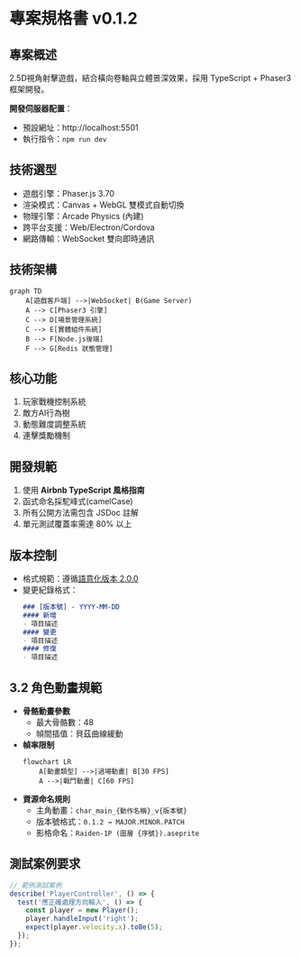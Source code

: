 # 專案規格書 v0.1.2

## 專案概述
2.5D視角射擊遊戲，結合橫向卷軸與立體景深效果，採用 TypeScript + Phaser3 框架開發。

**開發伺服器配置**：
- 預設網址：http://localhost:5501
- 執行指令：`npm run dev`

## 技術選型
- 遊戲引擎：Phaser.js 3.70
- 渲染模式：Canvas + WebGL 雙模式自動切換
- 物理引擎：Arcade Physics (內建)
- 跨平台支援：Web/Electron/Cordova
- 網路傳輸：WebSocket 雙向即時通訊

## 技術架構
```mermaid
graph TD
    A[遊戲客戶端] -->|WebSocket| B(Game Server)
    A --> C[Phaser3 引擎]
    C --> D[場景管理系統]
    C --> E[實體組件系統]
    B --> F[Node.js後端]
    F --> G[Redis 狀態管理]
```

## 核心功能
1. 玩家戰機控制系統
2. 敵方AI行為樹
3. 動態難度調整系統
4. 連擊獎勵機制

## 開發規範
1. 使用 **Airbnb TypeScript 風格指南**
2. 函式命名採駝峰式(camelCase)
3. 所有公開方法需包含 JSDoc 註解
4. 單元測試覆蓋率需達 80% 以上

## 版本控制
- 格式規範：遵循[語意化版本 2.0.0](https://semver.org/lang/zh-TW/)
- 變更紀錄格式：
  ```markdown
  ### [版本號] - YYYY-MM-DD
  #### 新增
  - 項目描述
  #### 變更
  - 項目描述
  #### 修復
  - 項目描述
  ```

## 3.2 角色動畫規範
- **骨骼動畫參數**
  - 最大骨骼數：48
  - 幀間插值：貝茲曲線緩動
- **幀率限制**
  ```mermaid
  flowchart LR
      A[動畫類型] -->|過場動畫| B[30 FPS]
      A -->|戰鬥動畫| C[60 FPS]
  ```
- **資源命名規則**
  - 主角動畫：`char_main_{動作名稱}_v{版本號}`
  - 版本號格式：`0.1.2 → MAJOR.MINOR.PATCH`
  - 影格命名：`Raiden-1P (圖層 {序號}).aseprite`

## 測試案例要求
```typescript
// 範例測試案例
describe('PlayerController', () => {
  test('應正確處理方向輸入', () => {
    const player = new Player();
    player.handleInput('right');
    expect(player.velocity.x).toBe(5);
  });
});
